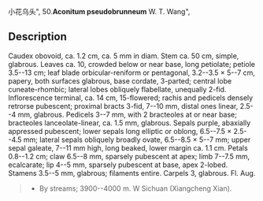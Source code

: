 小花乌头",
50.**Aconitum pseudobrunneum** W. T. Wang",

## Description
Caudex obovoid, ca. 1.2 cm, ca. 5 mm in diam. Stem ca. 50 cm, simple, glabrous. Leaves ca. 10, crowded below or near base, long petiolate; petiole 3.5--13 cm; leaf blade orbicular-reniform or pentagonal, 3.2--3.5 × 5--7 cm, papery, both surfaces glabrous, base cordate, 3-parted; central lobe cuneate-rhombic; lateral lobes obliquely flabellate, unequally 2-fid. Inflorescence terminal, ca. 14 cm, 15-flowered; rachis and pedicels densely retrorse pubescent; proximal bracts 3-fid, 7--10 mm, distal ones linear, 2.5--4 mm, glabrous. Pedicels 3--7 mm, with 2 bracteoles at or near base; bracteoles lanceolate-linear, ca. 1.5 mm, glabrous. Sepals purple, abaxially appressed pubescent; lower sepals long elliptic or oblong, 6.5--7.5 × 2.5--4.5 mm; lateral sepals obliquely broadly ovate, 6.5--8.5 × 5--7 mm; upper sepal galeate, 7--11 mm high, long beaked, lower margin ca. 1.1 cm. Petals 0.8--1.2 cm; claw 6.5--8 mm, sparsely pubescent at apex; limb 7--7.5 mm, ecalcarate; lip 4--5 mm, sparsely pubescent at base, apex 2-lobed. Stamens 3.5--5 mm, glabrous; filaments entire. Carpels 3, glabrous. Fl. Aug.

> * By streams; 3900--4000 m. W Sichuan (Xiangcheng Xian).
